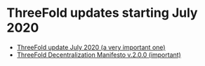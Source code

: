 # ThreeFold updates starting July 2020



- <a href="ThreeFold update doc July 2020.pdf">ThreeFold update July 2020 (a very important one)</a>
- <a href="ThreeFold Decentralization Manifesto v_2_0_0.pdf">ThreeFold Decentralization Manifesto v.2.0.0 (important)</a>
 

 